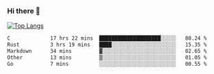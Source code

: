 ### Hi there 👋

<!--
**3Xpl0it3r/3Xpl0it3r** is a ✨ _special_ ✨ repository because its `README.md` (this file) appears on your GitHub profile.

Here are some ideas to get you started:

- 🔭 I’m currently working on ...
- 🌱 I’m currently learning ...
- 👯 I’m looking to collaborate on ...
- 🤔 I’m looking for help with ...
- 💬 Ask me about ...
- 📫 How to reach me: ...
- 😄 Pronouns: ...
- ⚡ Fun fact: ...
-->


[![Top Langs](https://github-readme-stats.vercel.app/api/top-langs/?username=3Xpl0it3r&layout=compact)](https://github.com/3Xpl0it3r/3Xpl0it3r)

<!--START_SECTION:waka-->

```txt
C             17 hrs 22 mins  ████████████████████░░░░░   80.24 %
Rust          3 hrs 19 mins   ████░░░░░░░░░░░░░░░░░░░░░   15.35 %
Markdown      34 mins         ▓░░░░░░░░░░░░░░░░░░░░░░░░   02.65 %
Other         13 mins         ▒░░░░░░░░░░░░░░░░░░░░░░░░   01.05 %
Go            7 mins          ░░░░░░░░░░░░░░░░░░░░░░░░░   00.55 %
```

<!--END_SECTION:waka-->
